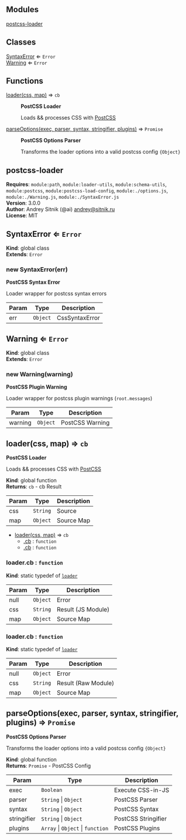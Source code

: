 ## Modules

<dl>
<dt><a href="#module_postcss-loader">postcss-loader</a></dt>
<dd></dd>
</dl>

## Classes

<dl>
<dt><a href="#SyntaxError">SyntaxError</a> ⇐ <code>Error</code></dt>
<dd></dd>
<dt><a href="#Warning">Warning</a> ⇐ <code>Error</code></dt>
<dd></dd>
</dl>

## Functions

<dl>
<dt><a href="#loader">loader(css, map)</a> ⇒ <code>cb</code></dt>
<dd><p><strong>PostCSS Loader</strong></p>
<p>Loads &amp;&amp; processes CSS with <a href="https://github.com/postcss/postcss">PostCSS</a></p>
</dd>
<dt><a href="#parseOptions">parseOptions(exec, parser, syntax, stringifier, plugins)</a> ⇒ <code>Promise</code></dt>
<dd><p><strong>PostCSS Options Parser</strong></p>
<p>Transforms the loader options into a valid postcss config <code>{Object}</code></p>
</dd>
</dl>

<a name="module_postcss-loader"></a>

## postcss-loader
**Requires**: <code>module:path</code>, <code>module:loader-utils</code>, <code>module:schema-utils</code>, <code>module:postcss</code>, <code>module:postcss-load-config</code>, <code>module:./options.js</code>, <code>module:./Warning.js</code>, <code>module:./SyntaxError.js</code>  
**Version**: 3.0.0  
**Author**: Andrey Sitnik (@ai) <andrey@sitnik.ru>  
**License**: MIT  
<a name="SyntaxError"></a>

## SyntaxError ⇐ <code>Error</code>
**Kind**: global class  
**Extends**: <code>Error</code>  
<a name="new_SyntaxError_new"></a>

### new SyntaxError(err)
**PostCSS Syntax Error**

Loader wrapper for postcss syntax errors


| Param | Type | Description |
| --- | --- | --- |
| err | <code>Object</code> | CssSyntaxError |

<a name="Warning"></a>

## Warning ⇐ <code>Error</code>
**Kind**: global class  
**Extends**: <code>Error</code>  
<a name="new_Warning_new"></a>

### new Warning(warning)
**PostCSS Plugin Warning**

Loader wrapper for postcss plugin warnings (`root.messages`)


| Param | Type | Description |
| --- | --- | --- |
| warning | <code>Object</code> | PostCSS Warning |

<a name="loader"></a>

## loader(css, map) ⇒ <code>cb</code>
**PostCSS Loader**

Loads && processes CSS with [PostCSS](https://github.com/postcss/postcss)

**Kind**: global function  
**Returns**: <code>cb</code> - cb Result  

| Param | Type | Description |
| --- | --- | --- |
| css | <code>String</code> | Source |
| map | <code>Object</code> | Source Map |


* [loader(css, map)](#loader) ⇒ <code>cb</code>
    * [.cb](#loader.cb) : <code>function</code>
    * [.cb](#loader.cb) : <code>function</code>

<a name="loader.cb"></a>

### loader.cb : <code>function</code>
**Kind**: static typedef of [<code>loader</code>](#loader)  

| Param | Type | Description |
| --- | --- | --- |
| null | <code>Object</code> | Error |
| css | <code>String</code> | Result (JS Module) |
| map | <code>Object</code> | Source Map |

<a name="loader.cb"></a>

### loader.cb : <code>function</code>
**Kind**: static typedef of [<code>loader</code>](#loader)  

| Param | Type | Description |
| --- | --- | --- |
| null | <code>Object</code> | Error |
| css | <code>String</code> | Result (Raw Module) |
| map | <code>Object</code> | Source Map |

<a name="parseOptions"></a>

## parseOptions(exec, parser, syntax, stringifier, plugins) ⇒ <code>Promise</code>
**PostCSS Options Parser**

Transforms the loader options into a valid postcss config `{Object}`

**Kind**: global function  
**Returns**: <code>Promise</code> - PostCSS Config  

| Param | Type | Description |
| --- | --- | --- |
| exec | <code>Boolean</code> | Execute CSS-in-JS |
| parser | <code>String</code> \| <code>Object</code> | PostCSS Parser |
| syntax | <code>String</code> \| <code>Object</code> | PostCSS Syntax |
| stringifier | <code>String</code> \| <code>Object</code> | PostCSS Stringifier |
| plugins | <code>Array</code> \| <code>Object</code> \| <code>function</code> | PostCSS Plugins |

